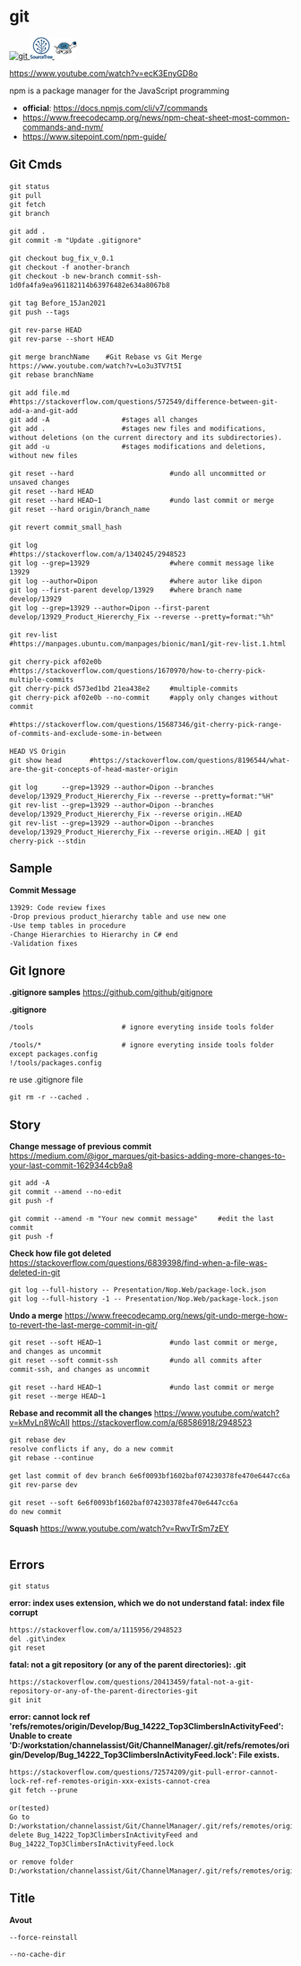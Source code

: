 



# git
<p align="left">
    <a href="https://git-scm.com/" target="_blank"> <img src="https://www.vectorlogo.zone/logos/git-scm/git-scm-icon.svg" alt="git" width="40" height="40" /> </a>
    <a href="https://www.sourcetreeapp.com/" target="_blank"> <img src="https://raw.githubusercontent.com/devicons/devicon/master/icons/sourcetree/sourcetree-original-wordmark.svg" alt="sourcetree" width="40" height="40" /> </a>    
    <a href="https://tortoisegit.org/" target="_blank"> <img src="https://raw.githubusercontent.com/devicons/devicon/master/icons/tortoisegit/tortoisegit-original.svg" alt="tortoisegit" width="40" height="40" /> </a>
</p>












https://www.youtube.com/watch?v=ecK3EnyGD8o

npm is a package manager for the JavaScript programming
 -  **official**: https://docs.npmjs.com/cli/v7/commands
 - https://www.freecodecamp.org/news/npm-cheat-sheet-most-common-commands-and-nvm/
 - https://www.sitepoint.com/npm-guide/


## Git Cmds
```
git status
git pull
git fetch
git branch

git add .
git commit -m "Update .gitignore"

git checkout bug_fix_v_0.1
git checkout -f another-branch
git checkout -b new-branch commit-ssh-1d0fa4fa9ea961182114b63976482e634a8067b8

git tag Before_15Jan2021
git push --tags

git rev-parse HEAD
git rev-parse --short HEAD

git merge branchName	#Git Rebase vs Git Merge https://www.youtube.com/watch?v=Lo3u3TV7t5I
git rebase branchName

git add file.md 			#https://stackoverflow.com/questions/572549/difference-between-git-add-a-and-git-add
git add -A 					#stages all changes
git add . 					#stages new files and modifications, without deletions (on the current directory and its subdirectories).
git add -u 					#stages modifications and deletions, without new files

git reset --hard						#undo all uncommitted or unsaved changes
git reset --hard HEAD
git reset --hard HEAD~1					#undo last commit or merge
git reset --hard origin/branch_name

git revert commit_small_hash

git log									#https://stackoverflow.com/a/1340245/2948523
git log --grep=13929					#where commit message like 13929
git log --author=Dipon					#where autor like dipon
git log --first-parent develop/13929	#where branch name develop/13929
git log --grep=13929 --author=Dipon --first-parent develop/13929_Product_Hiererchy_Fix --reverse --pretty=format:"%h"

git rev-list							#https://manpages.ubuntu.com/manpages/bionic/man1/git-rev-list.1.html

git cherry-pick af02e0b					#https://stackoverflow.com/questions/1670970/how-to-cherry-pick-multiple-commits	
git cherry-pick d573ed1bd 21ea438e2		#multiple-commits	
git cherry-pick af02e0b --no-commit		#apply only changes without commit
										#https://stackoverflow.com/questions/15687346/git-cherry-pick-range-of-commits-and-exclude-some-in-between
										
HEAD VS Origin
git show head		#https://stackoverflow.com/questions/8196544/what-are-the-git-concepts-of-head-master-origin

git log      --grep=13929 --author=Dipon --branches develop/13929_Product_Hiererchy_Fix --reverse --pretty=format:"%H"
git rev-list --grep=13929 --author=Dipon --branches develop/13929_Product_Hiererchy_Fix --reverse origin..HEAD
git rev-list --grep=13929 --author=Dipon --branches develop/13929_Product_Hiererchy_Fix --reverse origin..HEAD | git cherry-pick --stdin
```
## Sample
**Commit Message**
```
13929: Code review fixes
-Drop previous product_hierarchy table and use new one
-Use temp tables in procedure
-Change Hierarchies to Hierarchy in C# end
-Validation fixes
```
## Git Ignore
**.gitignore samples**
https://github.com/github/gitignore


**.gitignore**
```
/tools                      # ignore everyting inside tools folder

/tools/*                    # ignore everyting inside tools folder except packages.config
!/tools/packages.config
```
 re use .gitignore file
```
git rm -r --cached .
```

## Story

**Change message of previous commit**
https://medium.com/@igor_marques/git-basics-adding-more-changes-to-your-last-commit-1629344cb9a8
```
git add -A
git commit --amend --no-edit
git push -f

git commit --amend -m "Your new commit message"		#edit the last commit
git push -f
```

**Check how file got deleted**
https://stackoverflow.com/questions/6839398/find-when-a-file-was-deleted-in-git
```
git log --full-history -- Presentation/Nop.Web/package-lock.json
git log --full-history -1 -- Presentation/Nop.Web/package-lock.json
```

**Undo a merge**
https://www.freecodecamp.org/news/git-undo-merge-how-to-revert-the-last-merge-commit-in-git/
```
git reset --soft HEAD~1					#undo last commit or merge, and changes as uncommit
git reset --soft commit-ssh				#undo all commits after commit-ssh, and changes as uncommit

git reset --hard HEAD~1					#undo last commit or merge
git reset --merge HEAD~1
```

**Rebase and recommit all the changes**
https://www.youtube.com/watch?v=kMvLn8WcAII
https://stackoverflow.com/a/68586918/2948523
```
git rebase dev
resolve conflicts if any, do a new commit
git rebase --continue

get last commit of dev branch 6e6f0093bf1602baf074230378fe470e6447cc6a
git rev-parse dev

git reset --soft 6e6f0093bf1602baf074230378fe470e6447cc6a
do new commit
```

**Squash**
https://www.youtube.com/watch?v=RwvTrSm7zEY
```

```

## Errors
```
git status
```
**error: index uses extension, which we do not understand fatal: index file corrupt**
```
https://stackoverflow.com/a/1115956/2948523
del .git\index
git reset
```
**fatal: not a git repository (or any of the parent directories): .git**
```
https://stackoverflow.com/questions/20413459/fatal-not-a-git-repository-or-any-of-the-parent-directories-git
git init

```
**error: cannot lock ref 'refs/remotes/origin/Develop/Bug_14222_Top3ClimbersInActivityFeed': Unable to create 'D:/workstation/channelassist/Git/ChannelManager/.git/refs/remotes/origin/Develop/Bug_14222_Top3ClimbersInActivityFeed.lock': File exists.**
```
https://stackoverflow.com/questions/72574209/git-pull-error-cannot-lock-ref-ref-remotes-origin-xxx-exists-cannot-crea
git fetch --prune

or(tested)
Go to D:/workstation/channelassist/Git/ChannelManager/.git/refs/remotes/origin/Develop/
delete Bug_14222_Top3ClimbersInActivityFeed and Bug_14222_Top3ClimbersInActivityFeed.lock

or remove folder
D:/workstation/channelassist/Git/ChannelManager/.git/refs/remotes/origin
```

## Title
**Avout**
```
--force-reinstall
```
```
--no-cache-dir
```